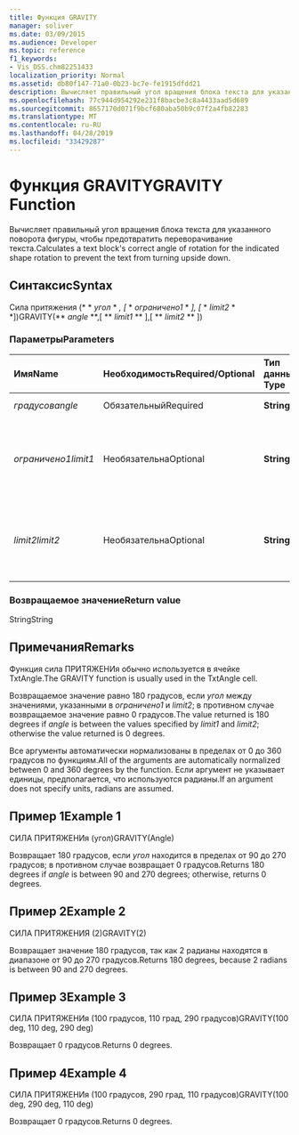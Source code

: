 ```yaml
---
title: Функция GRAVITY
manager: soliver
ms.date: 03/09/2015
ms.audience: Developer
ms.topic: reference
f1_keywords:
- Vis_DSS.chm82251433
localization_priority: Normal
ms.assetid: db80f147-71a0-0b23-bc7e-fe1915dfdd21
description: Вычисляет правильный угол вращения блока текста для указанного поворота фигуры, чтобы предотвратить переворачивание текста.
ms.openlocfilehash: 77c944d954292e231f8bacbe3c8a4433aad5d689
ms.sourcegitcommit: 8657170d071f9bcf680aba50b9c07f2a4fb82283
ms.translationtype: MT
ms.contentlocale: ru-RU
ms.lasthandoff: 04/28/2019
ms.locfileid: "33429287"
---
```

# <a name="gravity-function"></a><span data-ttu-id="6edb2-103">Функция GRAVITY</span><span class="sxs-lookup"><span data-stu-id="6edb2-103">GRAVITY Function</span></span>

<span data-ttu-id="6edb2-104">Вычисляет правильный угол вращения блока текста для указанного поворота фигуры, чтобы предотвратить переворачивание текста.</span><span class="sxs-lookup"><span data-stu-id="6edb2-104">Calculates a text block's correct angle of rotation for the indicated shape rotation to prevent the text from turning upside down.</span></span>
  
## <a name="syntax"></a><span data-ttu-id="6edb2-105">Синтаксис</span><span class="sxs-lookup"><span data-stu-id="6edb2-105">Syntax</span></span>

<span data-ttu-id="6edb2-106">Сила притяжения (\* \* *угол* \* *, [* \* *ограничено1* \* *], [* \* *limit2* \* \*])</span><span class="sxs-lookup"><span data-stu-id="6edb2-106">GRAVITY(\*\* *angle* \*\*,[ \*\* *limit1* \*\* ],[ \*\* *limit2* \*\* ])</span></span> 
  
### <a name="parameters"></a><span data-ttu-id="6edb2-107">Параметры</span><span class="sxs-lookup"><span data-stu-id="6edb2-107">Parameters</span></span>

|<span data-ttu-id="6edb2-108">**Имя**</span><span class="sxs-lookup"><span data-stu-id="6edb2-108">**Name**</span></span>|<span data-ttu-id="6edb2-109">**Необходимость**</span><span class="sxs-lookup"><span data-stu-id="6edb2-109">**Required/Optional**</span></span>|<span data-ttu-id="6edb2-110">**Тип данных**</span><span class="sxs-lookup"><span data-stu-id="6edb2-110">**Data Type**</span></span>|<span data-ttu-id="6edb2-111">**Описание**</span><span class="sxs-lookup"><span data-stu-id="6edb2-111">**Description**</span></span>|
|:-----|:-----|:-----|:-----|
| <span data-ttu-id="6edb2-112">_градусов_</span><span class="sxs-lookup"><span data-stu-id="6edb2-112">_angle_</span></span> <br/> |<span data-ttu-id="6edb2-113">Обязательный</span><span class="sxs-lookup"><span data-stu-id="6edb2-113">Required</span></span>  <br/> |<span data-ttu-id="6edb2-114">**String**</span><span class="sxs-lookup"><span data-stu-id="6edb2-114">**String**</span></span> <br/> | <span data-ttu-id="6edb2-115">Угол фигуры.</span><span class="sxs-lookup"><span data-stu-id="6edb2-115">The shape's angle.</span></span>  <br/> |
| <span data-ttu-id="6edb2-116">_ограничено1_</span><span class="sxs-lookup"><span data-stu-id="6edb2-116">_limit1_</span></span> <br/> |<span data-ttu-id="6edb2-117">Необязательна</span><span class="sxs-lookup"><span data-stu-id="6edb2-117">Optional</span></span>  <br/> |<span data-ttu-id="6edb2-118">**String**</span><span class="sxs-lookup"><span data-stu-id="6edb2-118">**String**</span></span> <br/> |<span data-ttu-id="6edb2-119">Первое предельное значение поворота.</span><span class="sxs-lookup"><span data-stu-id="6edb2-119">First limit of rotation.</span></span> <span data-ttu-id="6edb2-120">Значение по умолчанию — 90 градусов.</span><span class="sxs-lookup"><span data-stu-id="6edb2-120">Default is 90 degrees.</span></span>  <br/> |
| <span data-ttu-id="6edb2-121">_limit2_</span><span class="sxs-lookup"><span data-stu-id="6edb2-121">_limit2_</span></span> <br/> |<span data-ttu-id="6edb2-122">Необязательна</span><span class="sxs-lookup"><span data-stu-id="6edb2-122">Optional</span></span>  <br/> |<span data-ttu-id="6edb2-123">**String**</span><span class="sxs-lookup"><span data-stu-id="6edb2-123">**String**</span></span> <br/> |<span data-ttu-id="6edb2-124">Второй лимит вращения.</span><span class="sxs-lookup"><span data-stu-id="6edb2-124">Second limit of rotation.</span></span> <span data-ttu-id="6edb2-125">Значение по умолчанию — 270 градусов.</span><span class="sxs-lookup"><span data-stu-id="6edb2-125">Default is 270 degrees.</span></span>  <br/> |
   
### <a name="return-value"></a><span data-ttu-id="6edb2-126">Возвращаемое значение</span><span class="sxs-lookup"><span data-stu-id="6edb2-126">Return value</span></span>

<span data-ttu-id="6edb2-127">String</span><span class="sxs-lookup"><span data-stu-id="6edb2-127">String</span></span>
  
## <a name="remarks"></a><span data-ttu-id="6edb2-128">Примечания</span><span class="sxs-lookup"><span data-stu-id="6edb2-128">Remarks</span></span>

<span data-ttu-id="6edb2-129">Функция сила ПРИТЯЖЕНИя обычно используется в ячейке TxtAngle.</span><span class="sxs-lookup"><span data-stu-id="6edb2-129">The GRAVITY function is usually used in the TxtAngle cell.</span></span> 
  
<span data-ttu-id="6edb2-130">Возвращаемое значение равно 180 градусов, если _угол_ между значениями, указанными в _ограничено1_ и _limit2_; в противном случае возвращаемое значение равно 0 градусов.</span><span class="sxs-lookup"><span data-stu-id="6edb2-130">The value returned is 180 degrees if  _angle_ is between the values specified by  _limit1_ and  _limit2_; otherwise the value returned is 0 degrees.</span></span>
  
<span data-ttu-id="6edb2-131">Все аргументы автоматически нормализованы в пределах от 0 до 360 градусов по функциям.</span><span class="sxs-lookup"><span data-stu-id="6edb2-131">All of the arguments are automatically normalized between 0 and 360 degrees by the function.</span></span> <span data-ttu-id="6edb2-132">Если аргумент не указывает единицы, предполагается, что используются радианы.</span><span class="sxs-lookup"><span data-stu-id="6edb2-132">If an argument does not specify units, radians are assumed.</span></span> 
  
## <a name="example-1"></a><span data-ttu-id="6edb2-133">Пример 1</span><span class="sxs-lookup"><span data-stu-id="6edb2-133">Example 1</span></span>

<span data-ttu-id="6edb2-134">СИЛА ПРИТЯЖЕНИя (угол)</span><span class="sxs-lookup"><span data-stu-id="6edb2-134">GRAVITY(Angle)</span></span>
  
<span data-ttu-id="6edb2-135">Возвращает 180 градусов, если *угол* находится в пределах от 90 до 270 градусов; в противном случае возвращает 0 градусов.</span><span class="sxs-lookup"><span data-stu-id="6edb2-135">Returns 180 degrees if  *angle*  is between 90 and 270 degrees; otherwise, returns 0 degrees.</span></span> 
  
## <a name="example-2"></a><span data-ttu-id="6edb2-136">Пример 2</span><span class="sxs-lookup"><span data-stu-id="6edb2-136">Example 2</span></span>

<span data-ttu-id="6edb2-137">СИЛА ПРИТЯЖЕНИЯ (2)</span><span class="sxs-lookup"><span data-stu-id="6edb2-137">GRAVITY(2)</span></span>
  
<span data-ttu-id="6edb2-138">Возвращает значение 180 градусов, так как 2 радианы находятся в диапазоне от 90 до 270 градусов.</span><span class="sxs-lookup"><span data-stu-id="6edb2-138">Returns 180 degrees, because 2 radians is between 90 and 270 degrees.</span></span>
  
## <a name="example-3"></a><span data-ttu-id="6edb2-139">Пример 3</span><span class="sxs-lookup"><span data-stu-id="6edb2-139">Example 3</span></span>

<span data-ttu-id="6edb2-140">СИЛА ПРИТЯЖЕНИя (100 градусов, 110 град, 290 градусов)</span><span class="sxs-lookup"><span data-stu-id="6edb2-140">GRAVITY(100 deg, 110 deg, 290 deg)</span></span>
  
<span data-ttu-id="6edb2-141">Возвращает 0 градусов.</span><span class="sxs-lookup"><span data-stu-id="6edb2-141">Returns 0 degrees.</span></span>
  
## <a name="example-4"></a><span data-ttu-id="6edb2-142">Пример 4</span><span class="sxs-lookup"><span data-stu-id="6edb2-142">Example 4</span></span>

<span data-ttu-id="6edb2-143">СИЛА ПРИТЯЖЕНИя (100 градусов, 290 град, 110 градусов)</span><span class="sxs-lookup"><span data-stu-id="6edb2-143">GRAVITY(100 deg, 290 deg, 110 deg)</span></span>
  
<span data-ttu-id="6edb2-144">Возвращает 0 градусов.</span><span class="sxs-lookup"><span data-stu-id="6edb2-144">Returns 0 degrees.</span></span>
  


